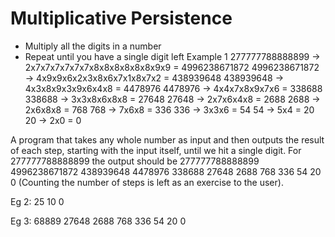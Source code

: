 # Multiplicative Persistence


* Multiply all the digits in a number
* Repeat until you have a single digit left
Example 1
277777788888899 → 2x7x7x7x7x7x7x8x8x8x8x8x8x9x9 = 4996238671872
4996238671872 → 4x9x9x6x2x3x8x6x7x1x8x7x2 = 438939648
438939648 → 4x3x8x9x3x9x6x4x8 = 4478976
4478976 → 4x4x7x8x9x7x6 = 338688
338688 → 3x3x8x6x8x8 = 27648
27648 → 2x7x6x4x8 = 2688
2688 → 2x6x8x8 = 768
768 → 7x6x8 = 336
336 → 3x3x6 = 54
54 → 5x4 = 20
20 → 2x0 = 0

A program that takes any whole number as input and then outputs the result of each step, starting with the input itself, until we hit a single digit. For 277777788888899 the output should be
277777788888899 4996238671872 438939648 4478976 338688 27648 2688 768 336 54 20 0
(Counting the number of steps is left as an exercise to the user).

Eg 2: 
25 10 0

Eg 3:
68889 27648 2688 768 336 54 20 0
